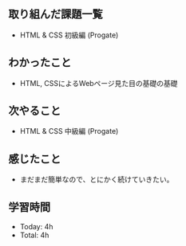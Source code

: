 ## 取り組んだ課題一覧
- HTML & CSS 初級編 (Progate)
## わかったこと
- HTML, CSSによるWebページ見た目の基礎の基礎
## 次やること
- HTML & CSS 中級編 (Progate)
## 感じたこと
- まだまだ簡単なので、とにかく続けていきたい。
## 学習時間
- Today: 4h
- Total: 4h
